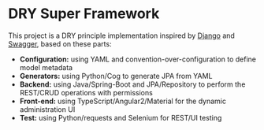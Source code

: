 # DRY Super Framework

This project is a DRY principle implementation inspired by [Django](https://www.djangoproject.com/)
and [Swagger](https://swagger.io/), based on these parts:

* **Configuration:** using YAML and convention-over-configuration to define model metadata
* **Generators:** using Python/Cog to generate JPA from YAML
* **Backend:** using Java/Spring-Boot and JPA/Repository to perform the REST/CRUD operations with permissions
* **Front-end:** using TypeScript/Angular2/Material for the dynamic administration UI
* **Test:** using Python/requests and Selenium for REST/UI testing
